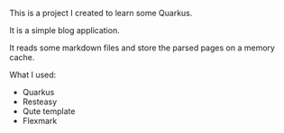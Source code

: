 This is a project I created to learn some Quarkus.

It is a simple blog application.

It reads some markdown files and store the parsed pages on a memory cache.

What I used:

- Quarkus
- Resteasy
- Qute template
- Flexmark
